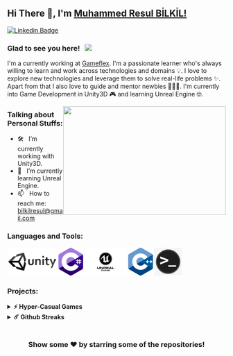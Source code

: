 ## Hi There 👋, I'm [Muhammed Resul BİLKİL!](https://github.com/MuhammedResulBilkil/)

[![Linkedin Badge](https://img.shields.io/badge/-LinkedIn-0e76a8?style=flat-square&logo=Linkedin&logoColor=white)](https://www.linkedin.com/in/muhammed-resul-bilkil/)

### Glad to see you here! &nbsp; ![](https://visitor-badge.glitch.me/badge?page_id=MuhammedResulBİLKİL.MuhammedResulBİLKİL&style=flat-square&color=0088cc)

I'm a currently working at [Gameflex](https://www.linkedin.com/company/gameflex/). I'm a passionate learner who's always willing to learn and work across technologies and domains 💡. I love to explore new technologies and leverage them to solve real-life problems ✨. Apart from that I also love to guide and mentor newbies 👨🏻‍💻. I'm currently into Game Development in Unity3D 🎮  and learning Unreal Engine 🤓.

<img align="right" height="250" width="375" alt="" src="https://raw.githubusercontent.com/iampavangandhi/iampavangandhi/master/gifs/coder.gif" />

### Talking about Personal Stuffs:

- 🛠 &nbsp; I’m currently working with Unity3D.
- 🚀 &nbsp; I’m currently learning Unreal Engine.
- 📫 &nbsp; How to reach me: bilkilresul@gmail.com

### Languages and Tools:

<code><img height="64" src="https://raw.githubusercontent.com/MuhammedResulBilkil/MuhammedResulBilkil/master/Logos/Unity.png" alt="unity"></code>
<code><img height="64" src="https://raw.githubusercontent.com/MuhammedResulBilkil/MuhammedResulBilkil/master/Logos/C_Sharp.png" alt="csharp"></code>
<code><img height="64" src="https://github.com/MuhammedResulBilkil/MuhammedResulBilkil/blob/master/Logos/Unreal_Engine-Logo.png" alt="unrealengine"></code>
<code><img height="64" src="https://raw.githubusercontent.com/MuhammedResulBilkil/MuhammedResulBilkil/master/Logos/C%2B%2B_Logo.svg.png" alt="c++"></code>
<code><img height="64" src="https://raw.githubusercontent.com/MuhammedResulBilkil/MuhammedResulBilkil/master/Logos/Terminal_Logo.png" alt="terminal"></code>

### Projects:

<details>	
  <summary><b>⚡ Hyper-Casual Games</b></summary>
  [![Made with Unity](https://img.shields.io/badge/Made%20with-Unity-57b9d3.svg?style=plastic&logo=unity)](https://unity3d.com)

<img height="180em" src="https://github-readme-stats.vercel.app/api?username=iampavangandhi&show_icons=true&hide_border=true&&count_private=true&include_all_commits=true" />
<img height="180em" src="https://github-readme-stats.vercel.app/api/top-langs/?username=iampavangandhi&exclude_repo=KNN-Image-Classification&show_icons=true&hide_border=true&layout=compact&langs_count=8"/>
</details>

<details>	
  <summary><b>☄️ Github Streaks</b></summary>

<img height="180em" src="https://github-readme-streak-stats.herokuapp.com/?user=iampavangandhi&hide_border=true" />
</details>

#

<div align="center">

### Show some ❤️ by starring some of the repositories!

</div>
